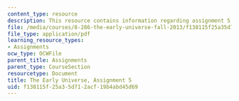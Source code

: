 ```yaml
---
content_type: resource
description: This resource contains information regarding assignment 5.
file: /media/courses/8-286-the-early-universe-fall-2013/f138115f25a35d712acf19b4abd45d69_MIT8_286F13_ps5.pdf
file_type: application/pdf
learning_resource_types:
- Assignments
ocw_type: OCWFile
parent_title: Assignments
parent_type: CourseSection
resourcetype: Document
title: The Early Universe, Assignment 5
uid: f138115f-25a3-5d71-2acf-19b4abd45d69
---
```

